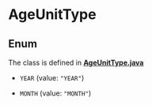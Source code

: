 

# AgeUnitType

## Enum

The class is defined in **[AgeUnitType.java](../../src/main/java/org/openapitools/model/AgeUnitType.java)**


* `YEAR` (value: `"YEAR"`)

* `MONTH` (value: `"MONTH"`)



